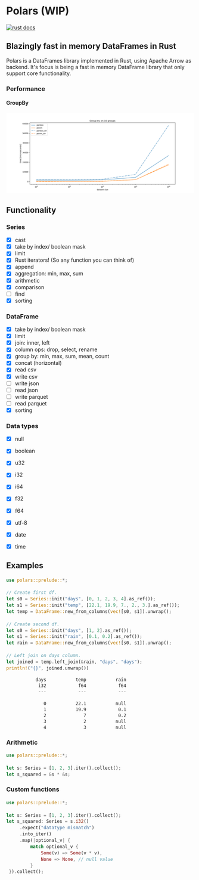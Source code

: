 # Polars (WIP)
[![rust docs](https://docs.rs/polars/badge.svg)](https://docs.rs/polars/latest/polars/)

## Blazingly fast in memory DataFrames in Rust

Polars is a DataFrames library implemented in Rust, using Apache Arrow as backend. It's focus is being a fast in memory
DataFrame library that only support core functionality.

### Performance

#### GroupBy
![](pandas_cmp/img/groupby10_.png)

## Functionality

### Series
- [x] cast
- [x] take by index/ boolean mask
- [x] limit
- [x] Rust iterators! (So any function you can think of)
- [x] append
- [x] aggregation: min, max, sum
- [x] arithmetic
- [x] comparison
- [ ] find
- [x] sorting

### DataFrame
- [x] take by index/ boolean mask
- [x] limit
- [x] join: inner, left
- [x] column ops: drop, select, rename
- [x] group by: min, max, sum, mean, count
- [x] concat (horizontal)
- [x] read csv
- [x] write csv
- [ ] write json
- [ ] read json
- [ ] write parquet
- [ ] read parquet
- [x] sorting

### Data types
- [x] null
- [x] boolean
- [x] u32
- [x] i32
- [x] i64
- [x] f32
- [x] f64
- [x] utf-8
- [x] date
- [x] time


## Examples

```rust
use polars::prelude::*;

// Create first df.
let s0 = Series::init("days", [0, 1, 2, 3, 4].as_ref());
let s1 = Series::init("temp", [22.1, 19.9, 7., 2., 3.].as_ref());
let temp = DataFrame::new_from_columns(vec![s0, s1]).unwrap();

// Create second df.
let s0 = Series::init("days", [1, 2].as_ref());
let s1 = Series::init("rain", [0.1, 0.2].as_ref());
let rain = DataFrame::new_from_columns(vec![s0, s1]).unwrap();

// Left join on days column.
let joined = temp.left_join(&rain, "days", "days");
println!("{}", joined.unwrap())
```

```text
           days           temp           rain
            i32            f64            f64
            ---            ---            ---

              0           22.1           null
              1           19.9            0.1
              2              7            0.2
              3              2           null
              4              3           null
```

### Arithmetic
```rust
use polars::prelude::*;

let s: Series = [1, 2, 3].iter().collect(); 
let s_squared = &s * &s;
```

### Custom functions
```rust
use polars::prelude::*;

let s: Series = [1, 2, 3].iter().collect(); 
let s_squared: Series = s.i32()
     .expect("datatype mismatch")
     .into_iter()
     .map(|optional_v| {
         match optional_v {
             Some(v) => Some(v * v),
             None => None, // null value
         }
 }).collect();
```


